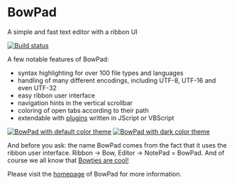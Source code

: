 # BowPad
A simple and fast text editor with a ribbon UI

[![Build status](https://ci.appveyor.com/api/projects/status/kp9i9c0ncj8g1u9m?svg=true)](https://ci.appveyor.com/project/stefankueng/bowpad)

A few notable features of BowPad:

- syntax highlighting for over 100 file types and languages
- handling of many different encodings, including UTF-8, UTF-16 and even UTF-32
- easy ribbon user interface
- navigation hints in the vertical scrollbar
- coloring of open tabs according to their path
- extendable with [plugins](https://tools.stefankueng.com/BowPad_plugins.html) written in JScript or VBScript

[![BowPad with default color theme](https://tools.stefankueng.com/img/bowpad/BowPadDefaultTheme-small.27006c89.png)](https://tools.stefankueng.com/img/bowpad/BowPadDefaultTheme.fc56fdf3.png)
[![BowPad with dark color theme](https://tools.stefankueng.com/img/bowpad/BowPadDarkTheme-small.1f85b4ea.png)](https://tools.stefankueng.com/img/bowpad/BowPadDarkTheme.7d6cfe54.png)

And before you ask: the name BowPad comes from the fact that it uses the ribbon user interface.
Ribbon → Bow, Editor → NotePad = BowPad.
And of course we all know that [Bowties are cool!](http://www.bbc.co.uk/doctorwho/)

Please visit the [homepage](https://tools.stefankueng.com/BowPad.html) of BowPad for more information.
